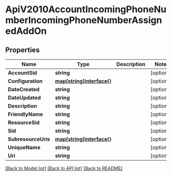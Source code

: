 # ApiV2010AccountIncomingPhoneNumberIncomingPhoneNumberAssignedAddOn

## Properties

Name | Type | Description | Notes
------------ | ------------- | ------------- | -------------
**AccountSid** | **string** |  | [optional] 
**Configuration** | [**map[string]interface{}**](.md) |  | [optional] 
**DateCreated** | **string** |  | [optional] 
**DateUpdated** | **string** |  | [optional] 
**Description** | **string** |  | [optional] 
**FriendlyName** | **string** |  | [optional] 
**ResourceSid** | **string** |  | [optional] 
**Sid** | **string** |  | [optional] 
**SubresourceUris** | [**map[string]interface{}**](.md) |  | [optional] 
**UniqueName** | **string** |  | [optional] 
**Uri** | **string** |  | [optional] 

[[Back to Model list]](../README.md#documentation-for-models) [[Back to API list]](../README.md#documentation-for-api-endpoints) [[Back to README]](../README.md)


